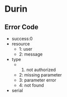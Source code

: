 # Durin

## Error Code
  + success:0
  + resource
    + 1: user
    + 2: message
  + type
    + 1. not authorized
    + 2: missing parameter
    + 3: parameter error
    + 4: not found
  + serial